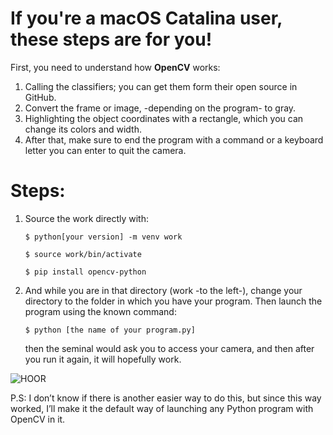 # If you're a macOS Catalina user, these steps are for you!

First, you need to understand how **OpenCV** works:
1.	Calling the classifiers; you can get them form their open source in GitHub. 
2.	Convert the frame or image, -depending on the program- to gray.
3.	Highlighting the object coordinates with a rectangle, which you can change its colors and width.
4.	After that, make sure to end the program with a command or a keyboard letter you can enter to quit the camera.



# Steps:
1.	Source the work directly with: 

    `$ python[your version] -m venv work`  
  
    `$ source work/bin/activate` 
     
    `$ pip install opencv-python`
  
  
2.	And while you are in that directory (work -to the left-), change your directory to the folder in which you have your program.
    Then launch the program using the known command: 
    
     `$ python [the name of your program.py]` 
     
    then the seminal would ask you to access your camera, and then after you run it again, it will hopefully work. 

![HOOR](https://user-images.githubusercontent.com/53378171/125168987-d8a33380-e1b0-11eb-9552-e114eaf1fb1c.png)


P.S: I don’t know if there is another easier way to do this, but since this way worked, I’ll make it the default way of launching any Python program with OpenCV in it.
